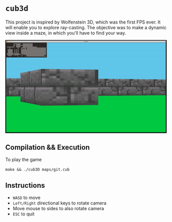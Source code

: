 # `cub3d`

This project is inspired by Wolfenstein 3D, which was the first FPS ever.
It will enable you to explore ray-casting.
The objective was to make a dynamic view inside a maze, in which you'll have to find your way.

![screen](cub.gif)

## Compilation && Execution

To play the game
```
make && ./cub3D maps/git.cub
```

## Instructions

* ```WASD``` to move
* ```Left/Right``` directional keys to rotate camera
* Move mouse to sides to also rotate camera
* ```ESC``` to quit


